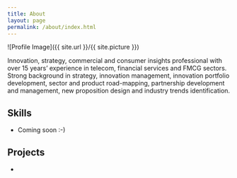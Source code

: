 ```yaml
---
title: About
layout: page
permalink: /about/index.html
---
```

![Profile Image]({{ site.url }}/{{ site.picture }})

<p>Innovation, strategy, commercial and consumer insights professional with over 15 years’ experience in telecom, financial services and FMCG sectors. Strong background in strategy, innovation management, innovation portfolio development, sector and product road-mapping, partnership development and management, new proposition design and industry trends identification.</p>

<h2>Skills</h2>

<ul class="skill-list">
	<li>Coming soon :-)</li>
</ul>

<h2>Projects</h2>

<ul>
	<li><a Coming soon </a></li>
</ul>
